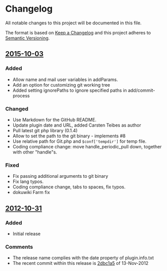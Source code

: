 # Changelog

All notable changes to this project will be documented in this file.

The format is based on [Keep a Changelog](http://keepachangelog.com/)
and this project adheres to [Semantic Versioning](http://semver.org/).

<!-- Format restrictions - see https://common-changelog.org and https://keepachangelog.com/ for details -->
<!-- Each Release must start with a line for the release version of exactly this format: ## [version] -->
<!-- The subsequent comment lines start with a space - not to irritate the release scripts parser!
 ## [yyyy-mm-dd]
 <empty line> - optional sub sections may follow like:
 ### Added:
 - This feature was added
 <empty line>
 ### Changed:
 - This feature was changed
 <empty line>
 ### Removed:
 - This feature was removed
 <empty line>
 ### Fixed:
 - This issue was fixed
 <empty line>
 <empty line> - next line is the starting of the previous release
 ## [yyyy-mm-dd]
 <empty line>
 <...>
 !!! In addition the compare URL links are to be maintained at the end of this CHANGELOG.md as follows.
     These links provide direct access to the GitHub compare vs. the previous release.
     The particular link of a released version will be copied to the release notes of a release accordingly.
     At the end of this file appropriate compare links have to be maintained for each release version in format:
 
  +-current release version
  |
  |            +-URL to this repo               previous release version tag-+            +-current release version tag
  |            |                                                             |            |
 [yyyy-mm-dd]: https://github.com/woolfg/dokuwiki-plugin-gitbacked/compare/vYYYY-MM-DD..vYYYY-MM-DD
-->
<!--
## [Unreleased]

### Added
- TBD

### Changed
- TBD

### Deprecated
- TBD

###	Removed
- TBD

### Fixed
- TBD

###	Security
- TBD
-->

## [2015-10-03]

### Added
- Allow name and mail user variables in addParams.
- Add an option for customizing git working tree
- Added setting ignorePaths to ignore specified paths in add/commit-process

### Changed
- Use Markdown for the GitHub README.
- Update plugin date and URL, added Carsten Teibes as author
- Pull latest git php library (0.1.4)
- Allow to set the path to the git binary - implements #8
- Use relative path for Git.php and `$conf['tempdir']` for temp file.
- Coding compliance change: move handle_periodic_pull down, together with other "handle"s.

### Fixed
- Fix passing additional arguments to git binary
- Fix lang typos.
- Coding compliance change, tabs to spaces, fix typos.
- dokuwiki Farm fix


## [2012-10-31]

### Added
- Initial release

### Comments
- The release name complies with the date property of plugin.info.txt
- The recent commit within this release is [2dbc1a5](https://github.com/woolfg/dokuwiki-plugin-gitbacked/commit/2dbc1a5564516b801dbda239b68152edb5be0303) of 13-Nov-2012

<!--
## []

### NeverReleased
- This is just a dummy placeholder to make the parser of GHCICD/release-notes-from-changelog@v1 happy!
-->

[2015-10-03]: https://github.com/woolfg/dokuwiki-plugin-gitbacked/compare/v2012-10-31..v2015-10-03
[2012-10-31]: https://github.com/woolfg/dokuwiki-plugin-gitbacked/releases/tag/v2012-10-31
